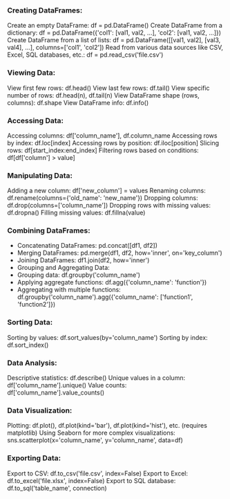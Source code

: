 ### Creating DataFrames:

Create an empty DataFrame: df = pd.DataFrame()
Create DataFrame from a dictionary: df = pd.DataFrame({'col1': [val1, val2, ...], 'col2': [val1, val2, ...]})
Create DataFrame from a list of lists: df = pd.DataFrame([[val1, val2], [val3, val4], ...], columns=['col1', 'col2'])
Read from various data sources like CSV, Excel, SQL databases, etc.: df = pd.read_csv('file.csv')

### Viewing Data:

View first few rows: df.head()
View last few rows: df.tail()
View specific number of rows: df.head(n), df.tail(n)
View DataFrame shape (rows, columns): df.shape
View DataFrame info: df.info()
### Accessing Data:

Accessing columns: df['column_name'], df.column_name
Accessing rows by index: df.loc[index]
Accessing rows by position: df.iloc[position]
Slicing rows: df[start_index:end_index]
Filtering rows based on conditions: df[df['column'] > value]
### Manipulating Data:

Adding a new column: df['new_column'] = values
Renaming columns: df.rename(columns={'old_name': 'new_name'})
Dropping columns: df.drop(columns=['column_name'])
Dropping rows with missing values: df.dropna()
Filling missing values: df.fillna(value)
### Combining DataFrames:

* Concatenating DataFrames: pd.concat([df1, df2])
* Merging DataFrames: pd.merge(df1, df2, how='inner', on='key_column')
* Joining DataFrames: df1.join(df2, how='inner')
* Grouping and Aggregating Data:
* Grouping data: df.groupby('column_name')
* Applying aggregate functions: df.agg({'column_name': 'function'})
* Aggregating with multiple functions: df.groupby('column_name').agg({'column_name': ['function1', 'function2']})

### Sorting Data:

Sorting by values: df.sort_values(by='column_name')
Sorting by index: df.sort_index()

### Data Analysis:

Descriptive statistics: df.describe()
Unique values in a column: df['column_name'].unique()
Value counts: df['column_name'].value_counts()

### Data Visualization:

Plotting: df.plot(), df.plot(kind='bar'), df.plot(kind='hist'), etc. (requires matplotlib)
Using Seaborn for more complex visualizations: sns.scatterplot(x='column_name', y='column_name', data=df)

### Exporting Data:

Export to CSV: df.to_csv('file.csv', index=False)
Export to Excel: df.to_excel('file.xlsx', index=False)
Export to SQL database: df.to_sql('table_name', connection)
